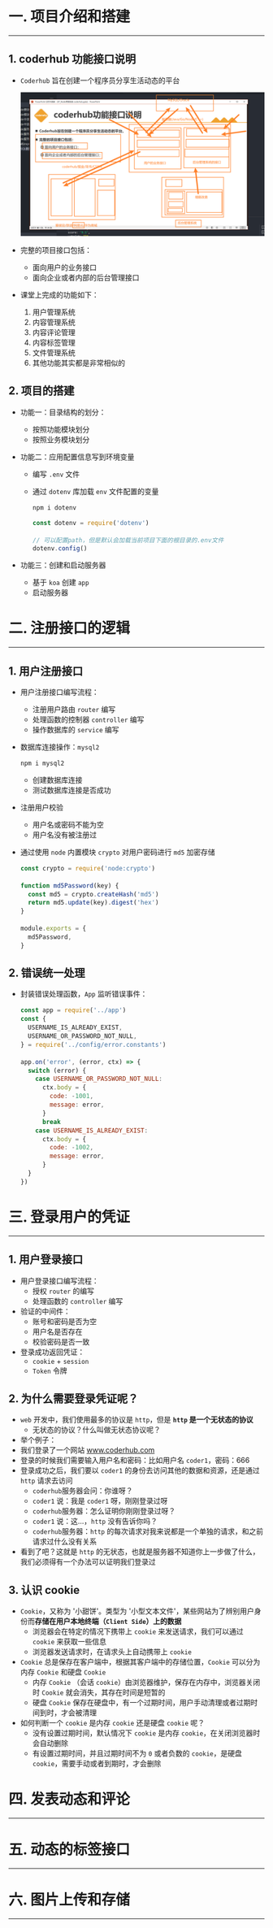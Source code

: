 

# 一. 项目介绍和搭建

---

## 1. coderhub 功能接口说明

- `Coderhub` 旨在创建一个程序员分享生活动态的平台

  <img src="assets/06_后台项目的接口类型分析.png" alt="06_后台项目的接口类型分析" style="zoom:80%;" />

- 完整的项目接口包括：

  - 面向用户的业务接口
  - 面向企业或者内部的后台管理接口

- 课堂上完成的功能如下：

  1. 用户管理系统
  2. 内容管理系统
  3. 内容评论管理
  4. 内容标签管理
  5. 文件管理系统
  6. 其他功能其实都是非常相似的

## 2. 项目的搭建

- 功能一：目录结构的划分：
  - 按照功能模块划分
  - 按照业务模块划分
  
- 功能二：应用配置信息写到环境变量
  - 编写 `.env` 文件
  
  - 通过 `dotenv` 库加载 `env` 文件配置的变量
  
    ```shell
    npm i dotenv
    ```
  
    ```js
    const dotenv = require('dotenv')
    
    // 可以配置path，但是默认会加载当前项目下面的根目录的.env文件
    dotenv.config()
    ```
  
- 功能三：创建和启动服务器

  - 基于 `koa` 创建 `app`
  - 启动服务器





# 二. 注册接口的逻辑

---

## 1. 用户注册接口

- 用户注册接口编写流程：
  - 注册用户路由 `router` 编写
  - 处理函数的控制器 `controller` 编写
  - 操作数据库的 `service` 编写
  
- 数据库连接操作：`mysql2`

  ```bash
  npm i mysql2
  ```

  - 创建数据库连接
  - 测试数据库连接是否成功

- 注册用户校验
  - 用户名或密码不能为空
  - 用户名没有被注册过

- 通过使用 `node` 内置模块 `crypto` 对用户密码进行 `md5` 加密存储

  ```js
  const crypto = require('node:crypto')
  
  function md5Password(key) {
    const md5 = crypto.createHash('md5')
    return md5.update(key).digest('hex')
  }
  
  module.exports = {
    md5Password,
  }
  ```

## 2. 错误统一处理

- 封装错误处理函数，`App` 监听错误事件：

  ```js
  const app = require('../app')
  const {
    USERNAME_IS_ALREADY_EXIST,
    USERNAME_OR_PASSWORD_NOT_NULL,
  } = require('../config/error.constants')
  
  app.on('error', (error, ctx) => {
    switch (error) {
      case USERNAME_OR_PASSWORD_NOT_NULL:
        ctx.body = {
          code: -1001,
          message: error,
        }
        break
      case USERNAME_IS_ALREADY_EXIST:
        ctx.body = {
          code: -1002,
          message: error,
        }
    }
  })
  ```





# 三. 登录用户的凭证

---

## 1. 用户登录接口

- 用户登录接口编写流程：
  - 授权 `router` 的编写
  - 处理函数的 `controller` 编写
- 验证的中间件：
  - 账号和密码是否为空
  - 用户名是否存在
  - 校验密码是否一致
- 登录成功返回凭证：
  - `cookie` + `session`
  - `Token` 令牌

## 2. 为什么需要登录凭证呢？

- `web` 开发中，我们使用最多的协议是 `http`，但是 **`http` 是一个无状态的协议**
  - 无状态的协议？什么叫做无状态协议呢？
- 举个例子：
- 我们登录了一个网站 www.coderhub.com
- 登录的时候我们需要输入用户名和密码：比如用户名 `coder1`，密码：666
- 登录成功之后，我们要以 `coder1` 的身份去访问其他的数据和资源，还是通过 `http` 请求去访问
  - `coderhub`服务器会问：你谁呀？
  - `coder1` 说：我是 `coder1` 呀，刚刚登录过呀
  - `coderhub`服务器：怎么证明你刚刚登录过呀？
  - `coder1` 说：这...，`http` 没有告诉你吗？
  - `coderhub`服务器：`http` 的每次请求对我来说都是一个单独的请求，和之前请求过什么没有关系
- 看到了吧？这就是 `http` 的无状态，也就是服务器不知道你上一步做了什么，我们必须得有一个办法可以证明我们登录过

## 3. 认识 cookie

- `Cookie`，又称为 '小甜饼'。类型为 '小型文本文件'，某些网站为了辨别用户身份而**存储在用户本地终端（`Client Side`）上的数据**
  - 浏览器会在特定的情况下携带上 `cookie` 来发送请求，我们可以通过 `cookie` 来获取一些信息
  - 浏览器发送请求时，在请求头上自动携带上 `cookie`
- `Cookie` 总是保存在客户端中，根据其客户端中的存储位置，`Cookie` 可以分为内存 `Cookie` 和硬盘 `Cookie`
  - 内存 `Cookie` （会话 `cookie`）由浏览器维护，保存在内存中，浏览器关闭时 `Cookie` 就会消失，其存在时间是短暂的
  - 硬盘 `Cookie` 保存在硬盘中，有一个过期时间，用户手动清理或者过期时间到时，才会被清理
- 如何判断一个 `cookie` 是内存 `cookie` 还是硬盘 `cookie` 呢？
  - 没有设置过期时间，默认情况下 `cookie` 是内存 `cookie`，在关闭浏览器时会自动删除
  - 有设置过期时间，并且过期时间不为 `0` 或者负数的 `cookie`，是硬盘 `cookie`，需要手动或者到期时，才会删除









# 四. 发表动态和评论

---











# 五. 动态的标签接口

---











# 六. 图片上传和存储

---

















